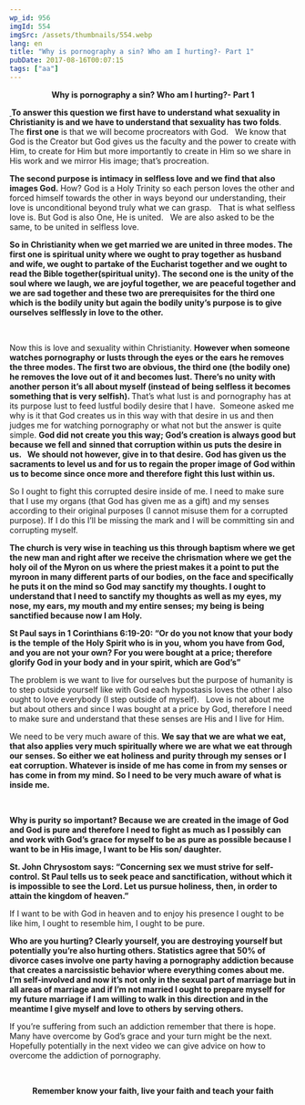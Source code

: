 ```yaml
---
wp_id: 956
imgId: 554
imgSrc: /assets/thumbnails/554.webp
lang: en
title: "Why is pornography a sin? Who am I hurting?- Part 1"
pubDate: 2017-08-16T00:07:15
tags: ["aa"]
---
```


<!-- page: 6 -->

<p style="text-align: center;"><strong>Why is pornography a sin? Who am I hurting?- Part 1</strong></p>
<p><strong><u> </u></strong><strong>To answer this question we first have to understand what sexuality in Christianity is and we have to understand that sexuality has two folds</strong>.   The <strong>first one</strong> is that we will become procreators with God.   We know that God is the Creator but God gives us the faculty and the power to create with Him, to create for Him but more importantly to create in Him so we share in His work and we mirror His image; that&#8217;s procreation.</p>
<p><strong>The second purpose is intimacy in selfless love and we find that also images God.</strong> How? God is a Holy Trinity so each person loves the other and forced himself towards the other in ways beyond our understanding, their love is unconditional beyond truly what we can grasp.   That is what selfless love is. But God is also One, He is united.   We are also asked to be the same, to be united in selfless love.</p>
<p><strong>So in Christianity when we get married we are united in three modes. The first one is spiritual unity where we ought to pray together as husband and wife, we ought to partake of the Eucharist together and we ought to read the Bible together(spiritual unity). The second one is the unity of the soul where we laugh, we are joyful together, we are peaceful together and we are sad together and these two are prerequisites for the third one which is the bodily unity but again the bodily unity’s purpose is to give ourselves selflessly in love to the other.   </strong></p>
<p>&nbsp;</p>
<p>Now this is love and sexuality within Christianity. <strong>However when someone watches pornography or lusts through the eyes or the ears he removes the three modes. The first two are obvious, the third one (the bodily one)</strong> <strong>he removes the love out of it and becomes lust. There’s no unity with another person it&#8217;s all about myself (instead of being selfless it becomes something that is very selfish). </strong> That&#8217;s what lust is and pornography has at its purpose lust to feed lustful bodily desire that I have.  Someone asked me why is it that God creates us in this way with that desire in us and then judges me for watching pornography or what not but the answer is quite simple. <strong>God did not create you this way; God&#8217;s creation is always good but because we fell and</strong> <strong>sinned that corruption within us puts the desire in us.   We should not however, give in to that desire. God has given us the sacraments to level us and for </strong><strong>us to regain the proper image of God within us to become since once more and t</strong><strong>herefore fight this lust within us. </strong></p>
<p>So I ought to fight this corrupted desire inside of me. I need to make sure that I use my organs (that God has given me as a gift) and my senses according to their original purposes (I cannot misuse them for a corrupted purpose). If I do this I&#8217;ll be missing the mark and I will be committing sin and corrupting myself.</p>
<p><strong>The church is very wise in teaching</strong> <strong>us this through baptism where we get the new man and right after we receive the </strong><strong>chrismation where we get the holy oil of the Myron on us where the priest makes it a point to put the myroon </strong><strong>in many different parts of our bodies, on the face and specifically he puts it on the mind so God may sanctify my thoughts. I ought to </strong><strong>understand that I need to sanctify my thoughts as well as my eyes, my nose, my </strong><strong>ears, my mouth and my entire senses; my being is being sanctified because now I am </strong><strong>Holy. </strong></p>
<p><strong>St Paul says in 1 Corinthians 6:19-20: “Or do you not know that your body is the</strong> <strong>temple of the Holy Spirit who is in you, whom you have from God, and you are not your own? For you were bought at a price; therefore </strong><strong>glorify God in your body and in your spirit, which are God’s”</strong></p>
<p>The problem is we want to live for ourselves but the purpose of humanity is to step outside yourself like with God each hypostasis loves the other I also ought to love everybody (I step outside of myself).   Love is not about me but about others and since I was bought at a price by God, therefore I need to make sure and understand that these senses are His and I live for Him.</p>
<p>We need to be very much aware of this. <strong>We say that we are what we eat, that also applies very much spiritually where we are what we eat through our</strong> <strong>senses. So either we eat holiness and purity through my senses or I eat corruption. Whatever i</strong><strong>s inside of me has come in from my senses or has come in from my mind. So I </strong><strong>need to be very much aware of what is inside me. </strong></p>
<p>&nbsp;</p>
<p><strong> Why is purity so </strong><strong>important? Because we are created in the image of God and God is pure </strong><strong>and therefore I need to fight as much as I possibly can and work with God&#8217;s grace </strong><strong>for myself to be as pure as possible because I want to be in His image, I want </strong><strong>to be His son/ daughter. </strong></p>
<p><strong>St. John Chrysostom says: “Concerning</strong> <strong>sex we must strive for self-control. St Paul tells us to seek peace and </strong><strong>sanctification, without which it is impossible to see the Lord. Let us pursue </strong><strong>holiness, then, in order to attain the kingdom of heaven.”</strong></p>
<p>If I want to be with God in heaven and to enjoy his presence I ought to be like him, I ought to resemble him, I ought to be pure.</p>
<p><strong> Who are you hurting? Clearly yourself, you are </strong><strong>destroying yourself but potentially you&#8217;re also hurting others. Statistics agree that 50% of divorce cases involve one party having a pornography addiction </strong><strong>because that creates a narcissistic behavior where everything comes about me. </strong><strong>I’m self-involved and now it&#8217;s not only in the sexual part of marriage but in </strong><strong>all areas of marriage and if I&#8217;m not married I ought to prepare myself for my </strong><strong>future marriage if I am willing to walk in this direction and in the meantime I </strong><strong>give myself and love to others by serving others. </strong></p>
<p>If you&#8217;re suffering from such an addiction remember that there is hope. Many have overcome by God&#8217;s grace and your turn might be the next. Hopefully potentially in the next video we can give advice on how to overcome the addiction of pornography.</p>
<p>&nbsp;</p>
<p style="text-align: center;"><strong>Remember know your faith, live your faith and teach your faith</strong></p>
